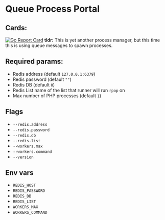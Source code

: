# Queue Process Portal
## Cards:
[![Go Report Card](https://goreportcard.com/badge/github.com/Shikachuu/php-process-redis-list)](https://goreportcard.com/report/github.com/Shikachuu/php-process-redis-list)
**tldr:** This is yet another process manager, but this time this is using queue messages to spawn processes.
## Required params:
- Redis address (default `127.0.0.1:6379`)
- Redis password (default `""`)
- Redis DB (default `0`)
- Redis List name of the list that runner will run `rpop` on
- Max number of PHP processes (default `1`)

## Flags
- `--redis.address`
- `--redis.password`
- `--redis.db`
- `--redis.list`
- `--workers.max`
- `--workers.command`
- `--version`

## Env vars
- `REDIS_HOST`
- `REDIS_PASSWORD`
- `REDIS_DB`
- `REDIS_LIST`
- `WORKERS_MAX`
- `WORKERS_COMMAND`
